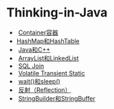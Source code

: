 #  Thinking-in-Java
-  [Container容器](https://github.com/superwqc/Thinking-in-java/blob/master/Interview/Container)  
-  [HashMap和HashTable](https://github.com/superwqc/Thinking-in-java/blob/master/Interview/HashMap%E5%92%8CHashTable)
-  [Java和C++](https://github.com/superwqc/Thinking-in-java/blob/master/Interview/Java%E5%92%8CC%2B%2B)     
-  [ArrayList和LinkedList](https://github.com/superwqc/Thinking-in-java/blob/master/Interview/LinkedList%E5%92%8CArrayList)
-  [SQL Join](https://github.com/superwqc/Thinking-in-java/blob/master/Interview/SQL%20Join)
-  [Volatile Transient Static](https://github.com/superwqc/Thinking-in-java/blob/master/Interview/Volatile%E3%80%81Transient%E3%80%81Static)
-  [wait()和sleep()](https://github.com/superwqc/Thinking-in-java/blob/master/Interview/wait()%E5%92%8Csleep())
-  [反射（Reflection）](https://github.com/superwqc/Thinking-in-java/blob/master/Interview/%E5%8F%8D%E5%B0%84%EF%BC%88Reflection%EF%BC%89)
-  [StringBuilder和StringBuffer](https://github.com/superwqc/Thinking-in-java/blob/master/Interview/StringBuilder%E5%92%8CStringBuffer)

